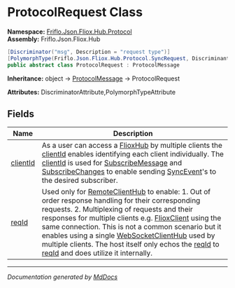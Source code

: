 ﻿<!--  
  <auto-generated>   
    The contents of this file were generated by a tool.  
    Changes to this file may be list if the file is regenerated  
  </auto-generated>   
-->

# ProtocolRequest Class

**Namespace:** [Friflo.Json.Fliox.Hub.Protocol](../index.md)  
**Assembly:** Friflo.Json.Fliox.Hub

```csharp
[Discriminator("msg", Description = "request type")]
[PolymorphType(Friflo.Json.Fliox.Hub.Protocol.SyncRequest, Discriminant = "sync")]
public abstract class ProtocolRequest : ProtocolMessage
```

**Inheritance:** object → [ProtocolMessage](../ProtocolMessage/index.md) → ProtocolRequest

**Attributes:** DiscriminatorAttribute,PolymorphTypeAttribute

## Fields

| Name                           | Description                                                                                                                                                                                                                                                                                                                                                                                                                                                                                                                                                                                                                             |
| ------------------------------ | --------------------------------------------------------------------------------------------------------------------------------------------------------------------------------------------------------------------------------------------------------------------------------------------------------------------------------------------------------------------------------------------------------------------------------------------------------------------------------------------------------------------------------------------------------------------------------------------------------------------------------------- |
| [clientId](fields/clientId.md) | As a user can access a [FlioxHub](../../Host/FlioxHub/index.md) by multiple clients the [clientId](fields/clientId.md)            enables identifying each client individually.             The [clientId](fields/clientId.md) is used for [SubscribeMessage](../Tasks/SubscribeMessage/index.md) and [SubscribeChanges](../Tasks/SubscribeChanges/index.md)            to enable sending [SyncEvent](../SyncEvent/index.md)'s to the desired subscriber.                                                                                                                                                                               |
| [reqId](fields/reqId.md)       | Used only for [RemoteClientHub](../../Remote/RemoteClientHub/index.md) to enable: 1. Out of order response handling for their corresponding requests. 2. Multiplexing of requests and their responses for multiple clients e.g. [FlioxClient](../../Client/FlioxClient/index.md)   using the same connection.    This is not a common scenario but it enables using a single [WebSocketClientHub](../../Remote/WebSocketClientHub/index.md)   used by multiple clients.            The host itself only echos the [reqId](fields/reqId.md) to [reqId](../ProtocolResponse/fields/reqId.md) and             does  utilize it internally. |

___

*Documentation generated by [MdDocs](https://github.com/ap0llo/mddocs)*
